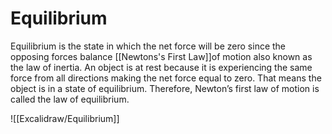 # Equilibrium
Equilibrium is the state in which the net force will be zero since the opposing forces balance [[Newtons's First Law]]of motion also known as the law of inertia. An object is at rest because it is experiencing the same force from all directions making the net force equal to zero. That means the object is in a state of equilibrium. Therefore, Newton’s first law of motion is called the law of equilibrium.

![[Excalidraw/Equilibrium]]